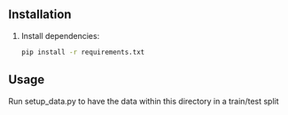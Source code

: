 ## Installation

1. Install dependencies:
    ```bash
    pip install -r requirements.txt
    ```

## Usage

Run setup_data.py to have the data within this directory in a train/test split
